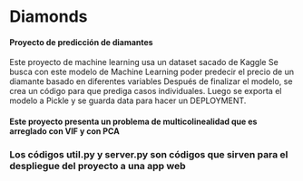 # Diamonds
#### Proyecto de predicción de diamantes

Este proyecto de machine learning usa un dataset sacado de Kaggle
Se busca con este modelo de Machine Learning poder predecir el precio de un diamante basado en diferentes variables
Después de finalizar el modelo, se crea un código para que prediga casos individuales.
Luego se exporta el modelo a Pickle y se guarda data para hacer un DEPLOYMENT.

#### Este proyecto presenta un problema de multicolinealidad que es arreglado con VIF y con PCA

### Los códigos util.py y server.py son códigos que sirven para el despliegue del proyecto a una app web
